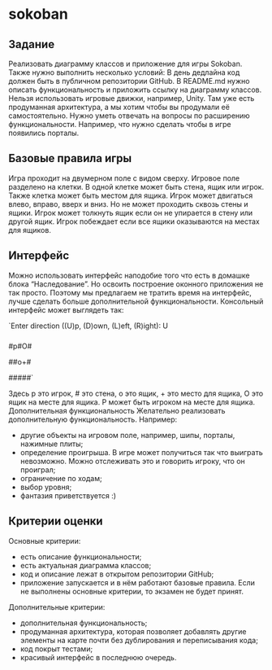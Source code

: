 # sokoban
## Задание
Реализовать диаграмму классов и приложение для игры Sokoban. Также нужно выполнить несколько условий:
В день дедлайна код должен быть в публичном репозитории GitHub. В README.md нужно описать функциональность и приложить ссылку на диаграмму классов.
Нельзя использовать игровые движки, например, Unity. Там уже есть продуманная архитектура, а мы хотим чтобы вы продумали её самостоятельно.
Нужно уметь отвечать на вопросы по расширению функциональности. Например, что нужно сделать чтобы в игре появились порталы.

## Базовые правила игры
Игра проходит на двумерном поле с видом сверху. Игровое поле разделено на клетки. В одной клетке может быть стена, ящик или игрок. Также клетка может быть местом для ящика. Игрок может двигаться влево, вправо, вверх и вниз. Но не может проходить сквозь стены и ящики. Игрок может толкнуть ящик если он не упирается в стену или другой ящик. Игрок побеждает если все ящики оказываются на местах для ящиков.

## Интерфейс
Можно использовать интерфейс наподобие того что есть в домашке блока “Наследование”. Но освоить построение оконного приложения не так просто. Поэтому мы предлагаем не тратить время на интерфейс, лучше сделать больше дополнительной функциональности. Консольный интерфейс может выглядеть так:

`Enter direction ((U)p, (D)own, (L)eft, (R)ight): U

#####

#p#O#

##o+#

#####`

Здесь p это игрок, # это стена, o это ящик, + это место для ящика, O это ящик на месте для ящика. P может быть игроком на месте для ящика.
Дополнительная функциональность
Желательно реализовать дополнительную функциональность. Например:
- другие объекты на игровом поле, например, шипы, порталы, нажимные плиты;
- определение проигрыша. В игре может получиться так что выиграть невозможно. Можно отслеживать это и говорить игроку, что он проиграл;
- ограничение по ходам;
- выбор уровня;
- фантазия приветствуется :)

## Критерии оценки
Основные критерии:
- есть описание функциональности;
- есть актуальная диаграмма классов;
- код и описание лежат в открытом репозитории GitHub;
- приложение запускается и в нём работают базовые правила.
Если не выполнены основные критерии, то экзамен не будет принят.

Дополнительные критерии:
- дополнительная функциональность;
- продуманная архитектура, которая позволяет добавлять другие элементы на карте почти без дублирования и переписывания кода;
- код покрыт тестами;
- красивый интерфейс в последнюю очередь.

